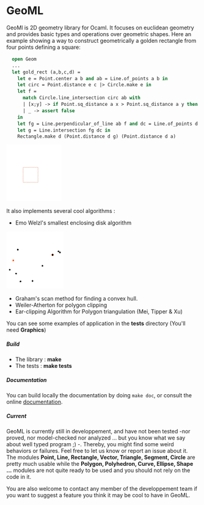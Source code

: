 # GeoML

GeoMl is 2D geometry library for Ocaml. It focuses on euclidean geometry
and provides basic types and operations over geometric shapes.
Here an example showing a way to construct geometrically a golden rectangle from four points defining a square:
```ocaml
  open Geom
  ...
  let gold_rect (a,b,c,d) =
    let e = Point.center a b and ab = Line.of_points a b in
    let circ = Point.distance e c |> Circle.make e in
    let f =
      match Circle.line_intersection circ ab with
      | [x;y] -> if Point.sq_distance a x > Point.sq_distance a y then x else y
      | _ -> assert false
    in
    let fg = Line.perpendicular_of_line ab f and dc = Line.of_points d c in
    let g = Line.intersection fg dc in
    Rectangle.make d (Point.distance d g) (Point.distance d a)
```
![gr](img/gr.gif)


It also implements several cool algorithms :

* Emo Welzl's smallest enclosing disk algorithm

![ws](img/welzl.gif)
* Graham's scan method for finding a convex hull.
* Weiler-Atherton for polygon clipping
* Ear-clipping Algorithm for Polygon triangulation (Mei, Tipper & Xu)

You can see some examples of application in the **tests** directory (You'll need **Graphics**)

##### Build
- The library : **make**
- The tests : **make tests**

##### Documentation
You can build locally the documentation by doing `make doc`, or consult
the online [documentation](https://ghilesz.github.io/geoml/geoml/index.html).


##### Current
GeoML is currently still in developpement, and have not been tested
-nor proved, nor model-checked nor analyzed ... but you know what we
say about well typed program ;) -. Thereby, you might find some weird
behaviors or failures. Feel free to let us know or report an issue
about it.  The modules **Point, Line, Rectangle, Vector, Triangle,
Segment, Circle** are pretty much usable while the **Polygon,
Polyhedron, Curve, Ellipse, Shape ...** modules are not quite ready to
be used and you should not rely on the code in it.


You are also welcome to contact any member of the developpement team if you want to suggest a feature you think it may be cool to have in GeoML.
